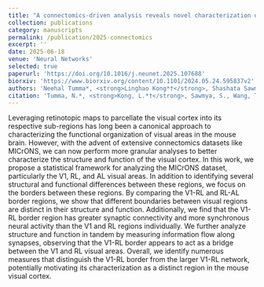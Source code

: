 ```yaml
---
title: "A connectomics-driven analysis reveals novel characterization of border regions in mouse visual cortex"
collection: publications
category: manuscripts
permalink: /publication/2025-connectomics
excerpt: ''
date: 2025-06-18
venue: 'Neural Networks'
selected: true
paperurl: 'https://doi.org/10.1016/j.neunet.2025.107688'
biorxiv: 'https://www.biorxiv.org/content/10.1101/2024.05.24.595837v2'
authors: 'Neehal Tumma*, <strong>Linghao Kong*†</strong>, Shashata Sawmya, Tony T. Wang, & Nir N. Shavit†'
citation: 'Tumma, N.*, <strong>Kong, L.*†</strong>, Sawmya, S., Wang, T. T., & Shavit, N. N.† (2024). A connectomics-driven analysis reveals novel characterization of border regions in mouse visual cortex. Neural Networks, 190, 107688 (Neural Netw). https://doi.org/10.1016/j.neunet.2025.107688'
---
```



Leveraging retinotopic maps to parcellate the visual cortex into its respective sub-regions has long been a canonical approach to characterizing the functional organization of visual areas in the mouse brain. However, with the advent of extensive connectomics datasets like MICrONS, we can now perform more granular analyses to better characterize the structure and function of the visual cortex. In this work, we propose a statistical framework for analyzing the MICrONS dataset, particularly the V1, RL, and AL visual areas. In addition to identifying several structural and functional differences between these regions, we focus on the borders between these regions. By comparing the V1-RL and RL-AL border regions, we show that different boundaries between visual regions are distinct in their structure and function. Additionally, we find that the V1-RL border region has greater synaptic connectivity and more synchronous neural activity than the V1 and RL regions individually. We further analyze structure and function in tandem by measuring information flow along synapses, observing that the V1-RL border appears to act as a bridge between the V1 and RL visual areas. Overall, we identify numerous measures that distinguish the V1-RL border from the larger V1-RL network, potentially motivating its characterization as a distinct region in the mouse visual cortex.
